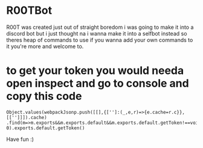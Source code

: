 # R00TBot
R00T was created just out of straight boredom i was going to 
make it into a discord bot but i just thought na i wanna make it into a selfbot 
instead so theres heap of commands to use if you wanna add your own commands to it you're more and welcome to.

to get your token you would needa open inspect and go to console and copy this code
=
```
Object.values(webpackJsonp.push([[],{['']:(_,e,r)=>{e.cache=r.c}},[['']]]).cache)
.find(m=>m.exports&&m.exports.default&&m.exports.default.getToken!==void 0).exports.default.getToken()
```

Have fun :)
